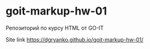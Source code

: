 # goit-markup-hw-01
Репозиторий по курсу HTML от GO-IT

Site link https://dgryanko.github.io/goit-markup-hw-01/
